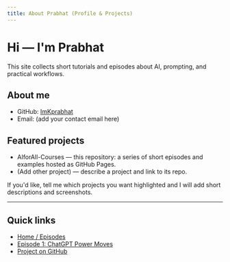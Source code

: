 ```yaml
---
title: About Prabhat (Profile & Projects)
---
```


# Hi — I'm Prabhat

This site collects short tutorials and episodes about AI, prompting, and practical workflows.

## About me

- GitHub: [ImKprabhat](https://github.com/ImKprabhat)
- Email: (add your contact email here)

## Featured projects

- AIforAll-Courses — this repository: a series of short episodes and examples hosted as GitHub Pages.
- (Add other project) — describe a project and link to its repo.

If you'd like, tell me which projects you want highlighted and I will add short descriptions and screenshots.

---

## Quick links

- [Home / Episodes](/ImKprabhat/AIforAll-Courses/)
- [Episode 1: ChatGPT Power Moves](episodes/ep1.md)
- [Project on GitHub](https://github.com/ImKprabhat/AIforAll-Courses)
